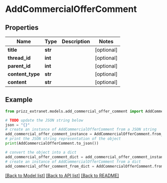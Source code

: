 # AddCommercialOfferComment


## Properties

Name | Type | Description | Notes
------------ | ------------- | ------------- | -------------
**title** | **str** |  | [optional] 
**thread_id** | **int** |  | [optional] 
**parent_id** | **int** |  | [optional] 
**content_type** | **str** |  | [optional] 
**content** | **str** |  | [optional] 

## Example

```python
from prizz_extranet.models.add_commercial_offer_comment import AddCommercialOfferComment

# TODO update the JSON string below
json = "{}"
# create an instance of AddCommercialOfferComment from a JSON string
add_commercial_offer_comment_instance = AddCommercialOfferComment.from_json(json)
# print the JSON string representation of the object
print(AddCommercialOfferComment.to_json())

# convert the object into a dict
add_commercial_offer_comment_dict = add_commercial_offer_comment_instance.to_dict()
# create an instance of AddCommercialOfferComment from a dict
add_commercial_offer_comment_from_dict = AddCommercialOfferComment.from_dict(add_commercial_offer_comment_dict)
```
[[Back to Model list]](../README.md#documentation-for-models) [[Back to API list]](../README.md#documentation-for-api-endpoints) [[Back to README]](../README.md)


